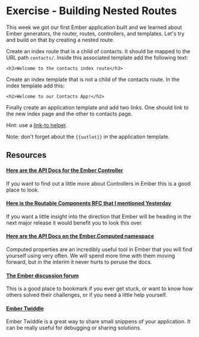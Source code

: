 # Exercise - Building Nested Routes

This week we got our first Ember application built and we learned about Ember generators, the router, routes, controllers, and templates. Let's try and build on that by creating a nested route.

Create an index route that is a child of contacts. It should be mapped to the URL path `contacts/`. Inside this associated template add the following text:

    <h3>Welcome to the contacts index route</h3>

Create an index template that is not a child of the contacts route. In the index template add this:

    <h2>Welcome to our Contacts App!</h2>

Finally create an application template and add two links. One should link to the new index page and the other to contacts page.

Hint: use a [link-to helper](https://guides.emberjs.com/v2.6.0/templates/links/).

Note: don't forget about the `{{outlet}}` in the application template.

## Resources

#### [Here are the API Docs for the Ember Controller](http://emberjs.com/api/classes/Ember.Controller.html)

If you want to find out a little more about Controllers in Ember this is a good place to look.

#### [Here is the Routable Components RFC that I mentioned Yesterday](https://github.com/ef4/rfcs/blob/routeable-components/active/0000-routeable-components.md)

If you want a little insight into the direction that Ember will be heading in the next major release it would benefit you to look this over.

#### [Here are the API Docs on the Ember.Computed namespace](http://emberjs.com/api/classes/Ember.computed.html)

Computed properties are an incredibly useful tool in Ember that you will find yourself using very often. We will spend more time with them moving forward, but in the interim it never hurts to peruse the docs.

#### [The Ember discussion forum](http://discuss.emberjs.com/)

This is a good place to bookmark if you ever get stuck, or want to know how others solved their challenges, or if you need a little help yourself.

#### [Ember Twiddle](https://ember-twiddle.com/)

Ember Twiddle is a great way to share small snippens of your application. It can be really useful for debugging or sharing solutions.

